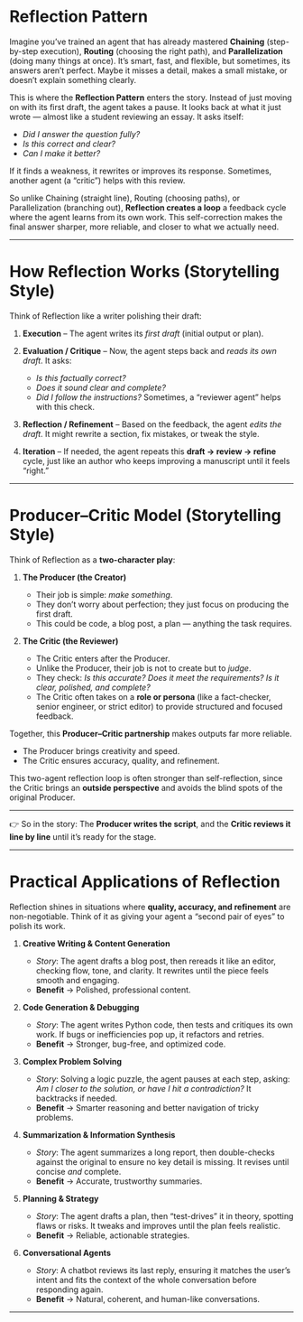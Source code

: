 # Reflection Pattern

Imagine you’ve trained an agent that has already mastered **Chaining** (step-by-step execution), **Routing** (choosing the right path), and **Parallelization** (doing many things at once).
It’s smart, fast, and flexible, but sometimes, its answers aren’t perfect. Maybe it misses a detail, makes a small mistake, or doesn’t explain something clearly.

This is where the **Reflection Pattern** enters the story.
Instead of just moving on with its first draft, the agent takes a pause.
It looks back at what it just wrote — almost like a student reviewing an essay.
It asks itself:

* *Did I answer the question fully?*
* *Is this correct and clear?*
* *Can I make it better?*

If it finds a weakness, it rewrites or improves its response. Sometimes, another agent (a “critic”) helps with this review.

So unlike Chaining (straight line), Routing (choosing paths), or Parallelization (branching out), **Reflection creates a loop**  a feedback cycle where the agent learns from its own work.
This self-correction makes the final answer sharper, more reliable, and closer to what we actually need.

---

# How Reflection Works (Storytelling Style)

Think of Reflection like a writer polishing their draft:

1. **Execution** – The agent writes its *first draft* (initial output or plan).
2. **Evaluation / Critique** – Now, the agent steps back and *reads its own draft*. It asks:

   * *Is this factually correct?*
   * *Does it sound clear and complete?*
   * *Did I follow the instructions?*
     Sometimes, a “reviewer agent” helps with this check.
3. **Reflection / Refinement** – Based on the feedback, the agent *edits the draft*. It might rewrite a section, fix mistakes, or tweak the style.
4. **Iteration** – If needed, the agent repeats this **draft → review → refine** cycle, just like an author who keeps improving a manuscript until it feels “right.”

---

# Producer–Critic Model (Storytelling Style)

Think of Reflection as a **two-character play**:

1. **The Producer (the Creator)**

   * Their job is simple: *make something*.
   * They don’t worry about perfection; they just focus on producing the first draft.
   * This could be code, a blog post, a plan — anything the task requires.

2. **The Critic (the Reviewer)**

   * The Critic enters after the Producer.
   * Unlike the Producer, their job is not to create but to *judge*.
   * They check: *Is this accurate? Does it meet the requirements? Is it clear, polished, and complete?*
   * The Critic often takes on a **role or persona** (like a fact-checker, senior engineer, or strict editor) to provide structured and focused feedback.

Together, this **Producer–Critic partnership** makes outputs far more reliable.

* The Producer brings creativity and speed.
* The Critic ensures accuracy, quality, and refinement.

This two-agent reflection loop is often stronger than self-reflection, since the Critic brings an **outside perspective** and avoids the blind spots of the original Producer.

---

👉 So in the story: The **Producer writes the script**, and the **Critic reviews it line by line** until it’s ready for the stage.

---

# Practical Applications of Reflection

Reflection shines in situations where **quality, accuracy, and refinement** are non-negotiable. Think of it as giving your agent a “second pair of eyes” to polish its work.

1. **Creative Writing & Content Generation**

   * *Story*: The agent drafts a blog post, then rereads it like an editor, checking flow, tone, and clarity. It rewrites until the piece feels smooth and engaging.
   * **Benefit** → Polished, professional content.

2. **Code Generation & Debugging**

   * *Story*: The agent writes Python code, then tests and critiques its own work. If bugs or inefficiencies pop up, it refactors and retries.
   * **Benefit** → Stronger, bug-free, and optimized code.

3. **Complex Problem Solving**

   * *Story*: Solving a logic puzzle, the agent pauses at each step, asking: *Am I closer to the solution, or have I hit a contradiction?* It backtracks if needed.
   * **Benefit** → Smarter reasoning and better navigation of tricky problems.

4. **Summarization & Information Synthesis**

   * *Story*: The agent summarizes a long report, then double-checks against the original to ensure no key detail is missing. It revises until concise *and* complete.
   * **Benefit** → Accurate, trustworthy summaries.

5. **Planning & Strategy**

   * *Story*: The agent drafts a plan, then “test-drives” it in theory, spotting flaws or risks. It tweaks and improves until the plan feels realistic.
   * **Benefit** → Reliable, actionable strategies.

6. **Conversational Agents**

   * *Story*: A chatbot reviews its last reply, ensuring it matches the user’s intent and fits the context of the whole conversation before responding again.
   * **Benefit** → Natural, coherent, and human-like conversations.

---